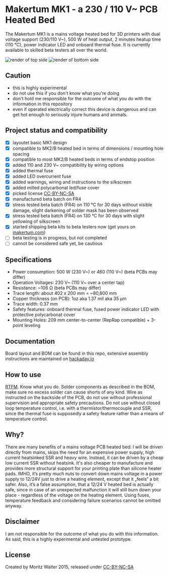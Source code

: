 # Makertum MK1 - a 230 / 110 V~ PCB Heated Bed
The Makertum MK1 is a mains voltage heated bed for 3D printers with dual voltage support (230/110 V~), 500 W of heat output, 2 minutes heatup time (110 °C), power indicator LED and onboard thermal fuse. It is currently available to skilled beta testers all over the world.

![render of top side](https://cdn.hackaday.io/images/7579811449431756922.png)
![render of bottom side](https://cdn.hackaday.io/images/5494491449432442830.png)

## Caution
- this is highly experimental
- do not use this if you don't know what you're doing
- don't hold me responsible for the outcome of what you do with the information in this repository
- even if operated electrically correct this device is dangerous and can get hot enough to seriously injure humans and animals.

## Project status and compatibility
- [x] layoutet basic MK1 design
- [x] compatible to MK2/B heated bed in terms of dimensions / mounting hole spacing
- [x] compatible to most MK2/B heated beds in terms of endstop position
- [x] added 110 and 230 V~ compatibility by wiring options
- [x] added thermal fuse
- [x] added LED overcurrent fuse
- [x] added warnings, wiring and instructions to the silkscreen
- [x] added milled polycarbonat led/fuse cover
- [x] picked license [CC-BY-NC-SA](http://creativecommons.org/licenses/by-nc-sa/3.0/legalcode)
- [x] manufactured beta batch on FR4
- [x] stress tested beta batch (FR4) on 110 °C for 30 days without visible damage, slight darkening of solder mask has been observed
- [x] stress tested beta batch (FR4) on 130 °C for 30 days with slight yellowing of silkscreen
- [x] started shipping beta kits to beta testers now (get yours on [makertum.com](http://www.makertum.com/en/shop))
- [ ] beta testing is in progress, but not completed
- [ ] cannot be considered safe yet, be cautious

## Specifications
- Power consumption:	500 W (230 V~) or 460 (110 V~) (beta PCBs may differ)
- Operation Voltages:	230 V~ (110 V~ over a center tap)
- Resistance:	~106 Ω (beta PCBs may differ)
- Trace length: about 402 x 200 mm = ~80,800 mm
- Copper thickness (on PCB):	1oz aka 1.37 mil aka 35 µm
- Trace width:	0.37 mm
- Safety features: onboard thermal fuse, fused power indicator LED with protective polycarbonat cover
- Mounting Holes: 209 mm center-to-center (RepRap compatible) + 3-point leveling

## Documentation
Board layout and BOM can be found in this repo, extensive assembly instructions are maintained on [hackaday.io](https://hackaday.io/project/8671/instructions)

## How to use
[RTFM](https://hackaday.io/project/8671/instructions). Know what you do. Solder components as described in the BOM, make sure no excess solder can cause shorts of any kind. Wire as instructed on the backside of the PCB, do not use without professional supervision and appropriate safety precautions. Do not use without closed loop temperature control, i.e. with a thermistor/thermocouple and SSR, since the thermal fuse is supposedly a safety feature rather than a means of temperature control.

## Why?
There are many benefits of a mains voltage PCB heated bed: I will be driven directly from mains, skips the need for an expensive power supply, high current heatsinked SSR and heavy wire. Instead, it can be driven by a cheap low current SSR without heatsink. It's also cheaper to manufacture and provides more structural support for your printing plate than silicone heater pads.
IMHO, it’s pretty much nuts to convert down mains voltage in a power supply to 12/24V just to drive a heating element, except that it „feels“ a bit safer. Also, it’s a false assumption, that a 12/24 V heated bed is actually safe, since in case of an unexpected malfunction it will still burn down your place - regardless of the voltage on the heating element. Using fuses, temperature feedback and considering failure scenarios cannot be omitted anyway.

## Disclaimer
I am not responsible for the outcome of what you do with this information. As said, this is a highly experimental and untested prototype.

## License
Created by Moritz Walter 2015, released under [CC-BY-NC-SA](http://creativecommons.org/licenses/by-nc-sa/3.0/legalcode)

